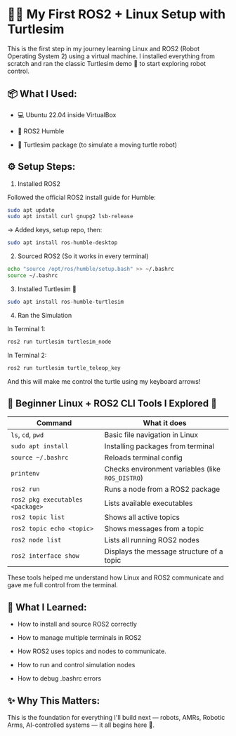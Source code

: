 # 🐧🚀 My First ROS2 + Linux Setup with Turtlesim

This is the first step in my journey learning Linux and ROS2 (Robot Operating System 2) using a virtual machine. I installed everything from scratch and ran the classic Turtlesim demo 🐢 to start exploring robot control.

## 📦 What I Used:

- 💻 Ubuntu 22.04 inside VirtualBox

- 🤖 ROS2 Humble

- 🐢 Turtlesim package (to simulate a moving turtle robot)

## ⚙️ Setup Steps:

1. Installed ROS2

Followed the official ROS2 install guide for Humble:

```bash
sudo apt update
sudo apt install curl gnupg2 lsb-release
```

→ Added keys, setup repo, then:

```bash
sudo apt install ros-humble-desktop
```

2. Sourced ROS2 (So it works in every terminal)

```bash
echo "source /opt/ros/humble/setup.bash" >> ~/.bashrc
source ~/.bashrc
```

3. Installed Turtlesim 🐢

```bash
sudo apt install ros-humble-turtlesim
```

4. Ran the Simulation

In Terminal 1:

```bash
ros2 run turtlesim turtlesim_node
```

In Terminal 2:

```bash
ros2 run turtlesim turtle_teleop_key
```

And this will make me control the turtle using my keyboard arrows!

## 🧪 Beginner Linux + ROS2 CLI Tools I Explored 🧰

| Command                          | What it does                                     |
| -------------------------------- | ------------------------------------------------ |
| `ls`, `cd`, `pwd`                | Basic file navigation in Linux                   |
| `sudo apt install`               | Installing packages from terminal                |
| `source ~/.bashrc`               | Reloads terminal config                          |
| `printenv`                       | Checks environment variables (like `ROS_DISTRO`) |
| `ros2 run`                       | Runs a node from a ROS2 package                  |
| `ros2 pkg executables <package>` | Lists available executables                      |
| `ros2 topic list`                | Shows all active topics                          |
| `ros2 topic echo <topic>`        | Shows messages from a topic                      |
| `ros2 node list`                 | Lists all running ROS2 nodes                     |
| `ros2 interface show`            | Displays the message structure of a topic        |

These tools helped me understand how Linux and ROS2 communicate and gave me full control from the terminal.

## 🧠 What I Learned:

- How to install and source ROS2 correctly

- How to manage multiple terminals in ROS2

- How ROS2 uses topics and nodes to communicate.

- How to run and control simulation nodes

- How to debug .bashrc errors 


## ✨ Why This Matters:

This is the foundation for everything I'll build next — robots, AMRs, Robotic Arms, AI-controlled systems — it all begins here 🚀.

